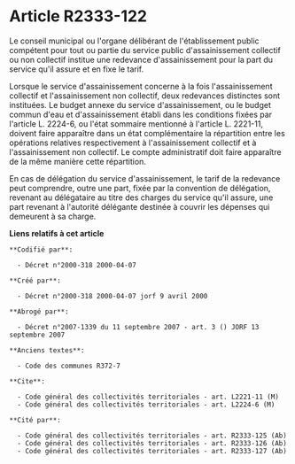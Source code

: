 # Article R2333-122

Le conseil municipal ou l'organe délibérant de l'établissement public compétent pour tout ou partie du service public
d'assainissement collectif ou non collectif institue une redevance d'assainissement pour la part du service qu'il assure et
en fixe le tarif.

Lorsque le service d'assainissement concerne à la fois l'assainissement collectif et l'assainissement non collectif, deux
redevances distinctes sont instituées. Le budget annexe du service d'assainissement, ou le budget commun d'eau et
d'assainissement établi dans les conditions fixées par l'article L. 2224-6, ou l'état sommaire mentionné à l'article L.
2221-11, doivent faire apparaître dans un état complémentaire la répartition entre les opérations relatives respectivement à
l'assainissement collectif et à l'assainissement non collectif. Le compte administratif doit faire apparaître de la même
manière cette répartition.

En cas de délégation du service d'assainissement, le tarif de la redevance peut comprendre, outre une part, fixée par la
convention de délégation, revenant au délégataire au titre des charges du service qu'il assure, une part revenant à
l'autorité délégante destinée à couvrir les dépenses qui demeurent à sa charge.

**Liens relatifs à cet article**

	**Codifié par**:

	  - Décret n°2000-318 2000-04-07

	**Créé par**:

	  - Décret n°2000-318 2000-04-07 jorf 9 avril 2000

	**Abrogé par**:

	  - Décret n°2007-1339 du 11 septembre 2007 - art. 3 () JORF 13 septembre 2007

	**Anciens textes**:

	  - Code des communes R372-7

	**Cite**:

	  - Code général des collectivités territoriales - art. L2221-11 (M)
	  - Code général des collectivités territoriales - art. L2224-6 (M)

	**Cité par**:

	  - Code général des collectivités territoriales - art. R2333-125 (Ab)
	  - Code général des collectivités territoriales - art. R2333-126 (Ab)
	  - Code général des collectivités territoriales - art. R2333-127 (Ab)
